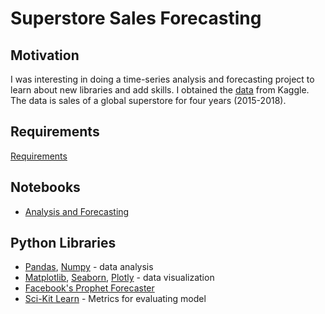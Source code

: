 # Superstore Sales Forecasting

## Motivation
I was interesting in doing a time-series analysis and forecasting project to learn about new libraries and add skills. I obtained the [data](https://www.kaggle.com/rohitsahoo/sales-forecasting) from Kaggle. The data is sales of a global superstore for four years (2015-2018).

## Requirements
[Requirements](https://github.com/EWiliams0590/SuperstoreSalesForecasting/blob/main/requirements.txt)
## Notebooks
  * [Analysis and Forecasting](https://github.com/EWiliams0590/SuperstoreSalesForecasting/blob/main/Superstore%20EDA%20and%20Forecasting.ipynb)

## Python Libraries
  * [Pandas](https://pandas.pydata.org/), [Numpy](https://numpy.org/) - data analysis
  * [Matplotlib](https://matplotlib.org/), [Seaborn](https://seaborn.pydata.org/index.html), [Plotly](https://plotly.com/python/) - data visualization
  * [Facebook's Prophet Forecaster](https://facebook.github.io/prophet/docs/quick_start.html#python-api)
  * [Sci-Kit Learn](https://scikit-learn.org/stable/index.html) - Metrics for evaluating model
